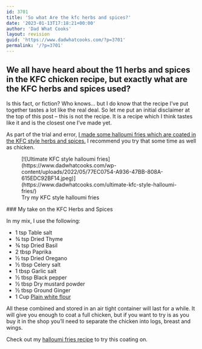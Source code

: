 ```yaml
---
id: 3701
title: 'So what Are the kfc herbs and spices?'
date: '2023-01-13T17:18:21+00:00'
author: 'Dad What Cooks'
layout: revision
guid: 'https://www.dadwhatcooks.com/?p=3701'
permalink: '/?p=3701'
---
```


## We all have heard about the 11 herbs and spices in the KFC chicken recipe, but exactly what are the KFC herbs and spices used? 

Is this fact, or fiction? Who knows… but I do know that the recipe I’ve put together tastes a lot like the real deal. So let me put an initial disclaimer at the top of this post – this is not the recipe. It is a recipe which I think tastes like it and is the closest one I’ve made yet.

As part of the trial and error, [I made some halloumi fries which are coated in the KFC style herbs and spices.](https://www.dadwhatcooks.com/ultimate-kfc-style-halloumi-fries/) I recommend you try that some time as well as chicken.

<figure class="wp-block-image size-full">[![Ultimate KFC style halloumi fries](https://www.dadwhatcooks.com/wp-content/uploads/2022/05/77EC0754-A936-47BB-808A-615EDC92BF14.jpeg)](https://www.dadwhatcooks.com/ultimate-kfc-style-halloumi-fries/)<figcaption class="wp-element-caption">Try my KFC style halloumi fries</figcaption></figure>### My take on the KFC Herbs and Spices

In my mix, I use the following:

- 1 tsp Table salt
- ¾ tsp Dried Thyme
- ¾ tsp Dried Basil
- 2 tbsp Paprika
- ½ tsp Dried Oregano
- ½ tbsp Celery salt
- 1 tbsp Garlic salt
- ½ tbsp Black pepper
- ½ tbsp Dry mustard powder
- ½ tbsp Ground Ginger
- 1 Cup [Plain white flour](https://amzn.to/3ikoxSN)

All these combined and stored in an air tight container will last for a while. It will give you enough to coat a full chicken, but if you want to try is as you buy it in the shop you’ll need to separate the chicken into logs, breast and wings.

Check out my [halloumi fries recipe](https://www.dadwhatcooks.com/ultimate-kfc-style-halloumi-fries/) to try this coating on.